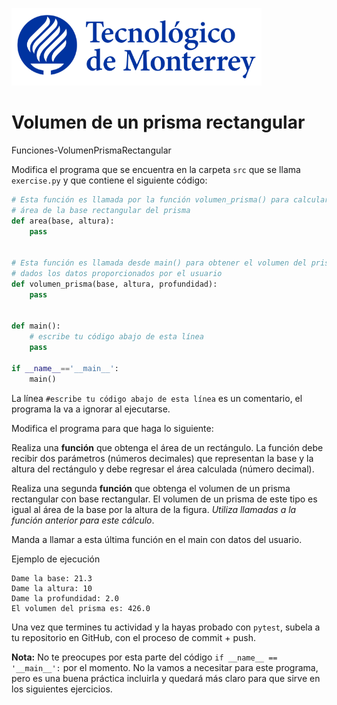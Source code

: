 ![Tec de Monterrey](../../images/logotecmty.png)
# Volumen de un prisma rectangular
Funciones-VolumenPrismaRectangular

Modifica el programa que se encuentra en la carpeta `src` que se llama `exercise.py` y que contiene el siguiente código:

```python
# Esta función es llamada por la función volumen_prisma() para calcular el
# área de la base rectangular del prisma
def area(base, altura):
    pass


# Esta función es llamada desde main() para obtener el volumen del prisma
# dados los datos proporcionados por el usuario
def volumen_prisma(base, altura, profundidad):
    pass


def main():
    # escribe tu código abajo de esta línea
    pass

if __name__=='__main__':
    main()
```

La línea `#escribe tu código abajo de esta línea` es un comentario, el programa la va a ignorar al ejecutarse.

Modifica el programa para que haga lo siguiente:

Realiza una **función** que obtenga el área de un rectángulo. La función debe recibir dos parámetros (números decimales) que representan la base y la altura del rectángulo y debe regresar el área calculada (número decimal).

Realiza una segunda **función** que obtenga el volumen de un prisma rectangular con base rectangular. El volumen de un prisma de este tipo es igual al área de la base por la altura de la figura. *Utiliza llamadas a la función anterior para este cálculo*.

Manda a llamar a esta última función en el main con datos del usuario. 

Ejemplo de ejecución

```
Dame la base: 21.3
Dame la altura: 10
Dame la profundidad: 2.0
El volumen del prisma es: 426.0
```

Una vez que termines tu actividad y la hayas probado con `pytest`, subela a tu repositorio en GitHub, con el proceso de commit + push.

**Nota:** No te preocupes por esta parte del código `if __name__ == '__main__':` por el momento. No la vamos a necesitar para este programa, pero es una buena práctica incluirla y quedará más claro para que sirve en los siguientes ejercicios.

[//]: # (Autor: Gil Huesca - ghjuarez at tec.mx)